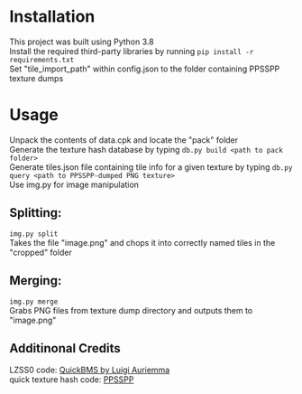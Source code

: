 # Installation
This project was built using Python 3.8 \
Install the required third-party libraries by running
`pip install -r requirements.txt` \
Set "tile_import_path" within config.json to the folder containing PPSSPP texture dumps
# Usage
Unpack the contents of data.cpk and locate the "pack" folder \
Generate the texture hash database by typing
`db.py build <path to pack folder>` \
Generate tiles.json file containing tile info for a given texture by typing
`db.py query <path to PPSSPP-dumped PNG texture>` \
Use img.py for image manipulation
## Splitting:
`img.py split` \
Takes the file "image.png" and chops it into correctly named tiles in the "cropped" folder
## Merging:
`img.py merge` \
Grabs PNG files from texture dump directory and outputs them to "image.png"
## Additinonal Credits
LZSS0 code: [QuickBMS by Luigi Auriemma](aluigi.altervista.org/quickbms.htm) \
quick texture hash code: [PPSSPP](https://github.com/hrydgard/ppsspp)
